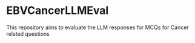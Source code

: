 # EBVCancerLLMEval
This repository aims to evaluate the LLM responses for MCQs for Cancer related questions
